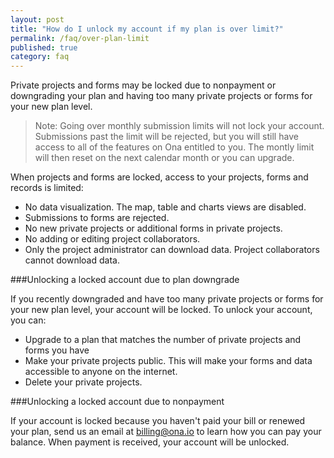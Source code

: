 ```yaml
---
layout: post
title: "How do I unlock my account if my plan is over limit?"
permalink: /faq/over-plan-limit
published: true
category: faq
---
```


Private projects and forms may be locked due to nonpayment or downgrading your plan and having too many private projects or forms for your new plan level.

> Note: Going over monthly submission limits will not lock your account. Submissions past the limit will be rejected, but you will still have access to all of the features on Ona entitled to you. The montly limit will then reset on the next calendar month or you can upgrade.

When projects and forms are locked, access to your projects, forms and records is limited:

- No data visualization. The map, table and charts views are disabled.
- Submissions to forms are rejected.
- No new private projects or additional forms in private projects.
- No adding or editing project collaborators.
- Only the project administrator can download data. Project collaborators cannot download data.

###Unlocking a locked account due to plan downgrade

If you recently downgraded and have too many private projects or forms for your new plan level, your account will be locked. To unlock your account, you can:

- Upgrade to a plan that matches the number of private projects and forms you have
- Make your private projects public. This will make your forms and data accessible to anyone on the internet.
- Delete your private projects.


###Unlocking a locked account due to nonpayment

If your account is locked because you haven't paid your bill or renewed your plan, send us an email at <billing@ona.io> to learn how you can pay your balance. When payment is received, your account will be unlocked.